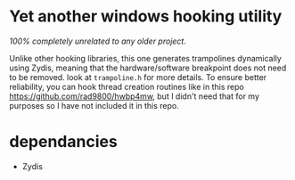 # Yet another windows hooking utility

*100% completely unrelated to any older project.*

Unlike other hooking libraries, this one generates trampolines dynamically using Zydis, meaning that the hardware/software breakpoint does not need to be removed. look at `trampoline.h` for more details. To ensure better reliability, you can hook thread creation routines like in this repo https://github.com/rad9800/hwbp4mw, but I didn't need that for my purposes so I have not included it in this repo.

# dependancies
* Zydis